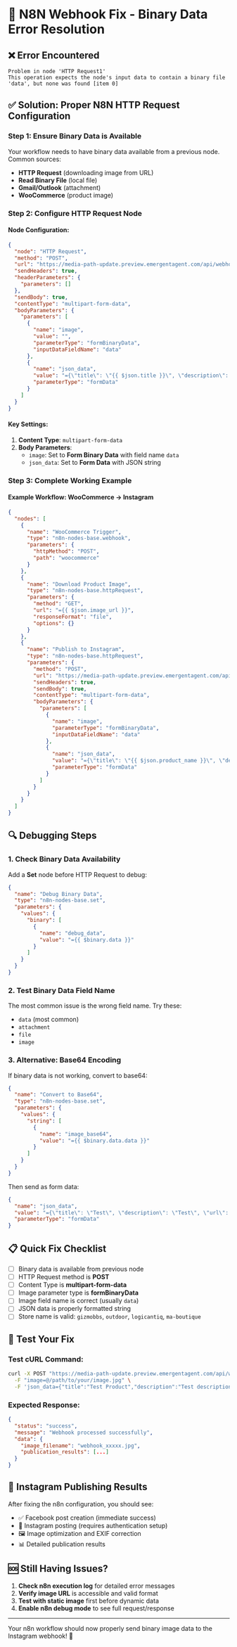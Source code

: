 # 🔧 N8N Webhook Fix - Binary Data Error Resolution

## ❌ Error Encountered
```
Problem in node 'HTTP Request1'
This operation expects the node's input data to contain a binary file 'data', but none was found [item 0]
```

## ✅ Solution: Proper N8N HTTP Request Configuration

### Step 1: Ensure Binary Data is Available

Your workflow needs to have binary data available from a previous node. Common sources:
- **HTTP Request** (downloading image from URL)
- **Read Binary File** (local file)
- **Gmail/Outlook** (attachment)
- **WooCommerce** (product image)

### Step 2: Configure HTTP Request Node

#### Node Configuration:
```json
{
  "node": "HTTP Request",
  "method": "POST",
  "url": "https://media-path-update.preview.emergentagent.com/api/webhook",
  "sendHeaders": true,
  "headerParameters": {
    "parameters": []
  },
  "sendBody": true,
  "contentType": "multipart-form-data",
  "bodyParameters": {
    "parameters": [
      {
        "name": "image",
        "value": "",
        "parameterType": "formBinaryData",
        "inputDataFieldName": "data"
      },
      {
        "name": "json_data",
        "value": "={\"title\": \"{{ $json.title }}\", \"description\": \"{{ $json.description }}\", \"url\": \"{{ $json.url }}\", \"store\": \"gizmobbs\"}",
        "parameterType": "formData"
      }
    ]
  }
}
```

#### Key Settings:
1. **Content Type**: `multipart-form-data`
2. **Body Parameters**:
   - `image`: Set to **Form Binary Data** with field name `data`
   - `json_data`: Set to **Form Data** with JSON string

### Step 3: Complete Working Example

#### Example Workflow: WooCommerce → Instagram

```json
{
  "nodes": [
    {
      "name": "WooCommerce Trigger",
      "type": "n8n-nodes-base.webhook",
      "parameters": {
        "httpMethod": "POST",
        "path": "woocommerce"
      }
    },
    {
      "name": "Download Product Image",
      "type": "n8n-nodes-base.httpRequest",
      "parameters": {
        "method": "GET",
        "url": "={{ $json.image_url }}",
        "responseFormat": "file",
        "options": {}
      }
    },
    {
      "name": "Publish to Instagram",
      "type": "n8n-nodes-base.httpRequest",
      "parameters": {
        "method": "POST",
        "url": "https://media-path-update.preview.emergentagent.com/api/webhook",
        "sendHeaders": true,
        "sendBody": true,
        "contentType": "multipart-form-data",
        "bodyParameters": {
          "parameters": [
            {
              "name": "image",
              "parameterType": "formBinaryData",
              "inputDataFieldName": "data"
            },
            {
              "name": "json_data",
              "value": "={\"title\": \"{{ $json.product_name }}\", \"description\": \"{{ $json.product_description }}\", \"url\": \"{{ $json.product_url }}\", \"store\": \"gizmobbs\"}",
              "parameterType": "formData"
            }
          ]
        }
      }
    }
  ]
}
```

## 🔍 Debugging Steps

### 1. Check Binary Data Availability
Add a **Set** node before HTTP Request to debug:
```json
{
  "name": "Debug Binary Data",
  "type": "n8n-nodes-base.set",
  "parameters": {
    "values": {
      "binary": [
        {
          "name": "debug_data",
          "value": "={{ $binary.data }}"
        }
      ]
    }
  }
}
```

### 2. Test Binary Data Field Name
The most common issue is the wrong field name. Try these:
- `data` (most common)
- `attachment`
- `file`
- `image`

### 3. Alternative: Base64 Encoding
If binary data is not working, convert to base64:

```json
{
  "name": "Convert to Base64",
  "type": "n8n-nodes-base.set",
  "parameters": {
    "values": {
      "string": [
        {
          "name": "image_base64",
          "value": "={{ $binary.data.data }}"
        }
      ]
    }
  }
}
```

Then send as form data:
```json
{
  "name": "json_data",
  "value": "={\"title\": \"Test\", \"description\": \"Test\", \"url\": \"https://example.com\", \"image_base64\": \"{{ $json.image_base64 }}\"}",
  "parameterType": "formData"
}
```

## 📋 Quick Fix Checklist

- [ ] Binary data is available from previous node
- [ ] HTTP Request method is **POST**
- [ ] Content Type is **multipart-form-data**
- [ ] Image parameter type is **formBinaryData**
- [ ] Image field name is correct (usually `data`)
- [ ] JSON data is properly formatted string
- [ ] Store name is valid: `gizmobbs`, `outdoor`, `logicantiq`, `ma-boutique`

## 🧪 Test Your Fix

### Test cURL Command:
```bash
curl -X POST "https://media-path-update.preview.emergentagent.com/api/webhook" \
  -F "image=@/path/to/your/image.jpg" \
  -F 'json_data={"title":"Test Product","description":"Test description","url":"https://example.com/product","store":"gizmobbs"}'
```

### Expected Response:
```json
{
  "status": "success",
  "message": "Webhook processed successfully",
  "data": {
    "image_filename": "webhook_xxxxx.jpg",
    "publication_results": [...]
  }
}
```

## 🎯 Instagram Publishing Results

After fixing the n8n configuration, you should see:
- ✅ Facebook post creation (immediate success)
- 📱 Instagram posting (requires authentication setup)
- 🖼️ Image optimization and EXIF correction
- 📊 Detailed publication results

## 🆘 Still Having Issues?

1. **Check n8n execution log** for detailed error messages
2. **Verify image URL** is accessible and valid format
3. **Test with static image** first before dynamic data
4. **Enable n8n debug mode** to see full request/response

---

Your n8n workflow should now properly send binary image data to the Instagram webhook! 🚀
